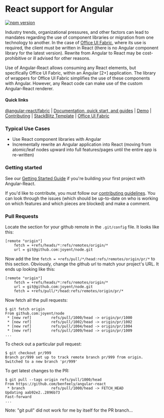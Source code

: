 # React support for Angular

[![npm version](https://badge.fury.io/js/%40angular-react%2Fcore.svg)](https://www.npmjs.com/package/@angular-react/core)

Industry trends, organizational pressures, and other factors can lead to mandates regarding the use of component libraries or migration from one technology to another.  In the case of [Office UI Fabric][fab], where its use is required, the client must be written in React (there is no Angular component library for the latest version).  Rewrite from Angular to React may be cost-prohibitive or ill advised for other reasons.  

Use of Angular-React allows consuming any React elements, but specifically Office UI Fabric, within an Angular [2+] application.  The library of wrappers for Office UI Fabric simplifies the use of these components with Angular.  However, any React code can make use of the custom Angular-React renderer.

#### Quick links
[@angular-react/fabric](https://www.npmjs.com/package/@angular-react/fabric) |
[Documentation, quick start, and guides][ard] |
[Demo][ard-demo] |
[Contributing](https://github.com/benfeely/angular-react/blob/master/CONTRIBUTING.md) |
[StackBlitz Template](https://stackblitz.com/edit/angular-react) |
[Office UI Fabric](https://developer.microsoft.com/en-us/fabric)

### Typical Use Cases
- Use React component libraries with Angular
- Incrementally rewrite an Angular application into React (moving from atomic/leaf nodes upward into full features/pages until the entire app is re-written)

### Getting started

See our [Getting Started Guide][getting-started]
if you're building your first project with Angular-React.

If you'd like to contribute, you must follow our [contributing guidelines](https://github.com/angular/material2/blob/master/CONTRIBUTING.md).
You can look through the issues (which should be up-to-date on who is working on which features and which pieces are blocked) and make a comment.

[ard]: https://benfeely.github.io/angular-react
[ard-demo]: https://benfeely.github.io/angular-react/demo
[getting-started]: https://benfeely.github.io/angular-react/docs/getting-started
[fab]: https://developer.microsoft.com/en-us/fabric

### Pull Requests
Locate the section for your github remote in the `.git/config` file. It looks like this:

```
[remote "origin"]
	fetch = +refs/heads/*:refs/remotes/origin/*
	url = git@github.com:joyent/node.git
```

Now add the line `fetch = +refs/pull/*/head:refs/remotes/origin/pr/*` to this section. Obviously, change the github url to match your project's URL. It ends up looking like this:

```
[remote "origin"]
	fetch = +refs/heads/*:refs/remotes/origin/*
	url = git@github.com:joyent/node.git
	fetch = +refs/pull/*/head:refs/remotes/origin/pr/*
```

Now fetch all the pull requests:

```
$ git fetch origin
From github.com:joyent/node
 * [new ref]         refs/pull/1000/head -> origin/pr/1000
 * [new ref]         refs/pull/1002/head -> origin/pr/1002
 * [new ref]         refs/pull/1004/head -> origin/pr/1004
 * [new ref]         refs/pull/1009/head -> origin/pr/1009
...
```

To check out a particular pull request:

```
$ git checkout pr/999
Branch pr/999 set up to track remote branch pr/999 from origin.
Switched to a new branch 'pr/999'
```

To get latest changes to the PR:

```
$ git pull --tags origin refs/pull/1000/head
From https://github.com/benfeely/angular-react
 * branch            refs/pull/1000/head -> FETCH_HEAD
Updating aab92e2..2896b73
Fast-forward
...
```

Note: "git pull" did not work for me by itself for the PR branch...
